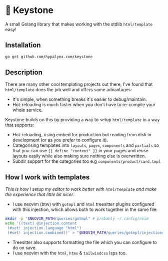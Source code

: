 # :gem: Keystone

A small Golang library that makes working with the stdlib `html/template` easy!

## Installation

```bash
go get github.com/hypalynx.com/keystone
```

## Description

There are many other cool templating projects out there, I've found that
`html/template` does the job well and offers some advantages:

- It's simple, when something breaks it's easier to debug/maintain.
- Hot-reloading is much faster when you don't have to re-compile your whole service.

Keystone builds on this by providing a way to setup `html/template` in a way that supports:

- Hot-reloading, using embed for production but reading from disk in
  development (or as you prefer to configure it).
- Categorising templates into `layouts`, `pages`, `components` and `partials`
  so that you can use `{{ define "content" }}` in your pages and reuse layouts
  easily while also making sure nothing else is overwritten.
- Subdir support for the categories too e.g `components/product/card.tmpl`

## How I work with templates

_This is how I setup my editor to work better with `html/template` and make the
experience that little bit nicer._

- I use neovim (btw) with `gotmpl` and `html` treesitter plugins configured
  with this injection, which allows both to work together in the same file:
```bash
mkdir -p "$NEOVIM_PATH/queries/gotmpl" # probably ~/.config/nvim
echo '((text) @injection.content
 (#set! injection.language "html")
 (#set! injection.combined))' > "$NEOVIM_PATH/queries/gotmpl/injections.scm"
```
- Treesitter also supports formatting the file which you can configure to do on save.
- I use neovim with the `html`, `htmx` & `tailwindcss` lsps too.
